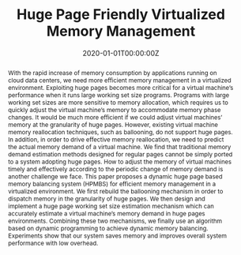 ---
title: "Huge Page Friendly Virtualized Memory Management"

authors:
  - Sai Sha
  - Jingyuan Hu                  
  - Yingwei Luo
  - Xiaolin Wang
  - Zhenlin Wang

date: "2020-01-01T00:00:00Z"
doi: ""

# Schedule page publish date (NOT publication's date).
publishDate: "2020-01-01T00:00:00Z"

# Publication type.
# Accepts a single type but formatted as a YAML list (for Hugo requirements).
# Enter a publication type from the CSL standard.
publication_types: ["article-journal"]

# Publication name and optional abbreviated publication name.
publication: "*Journal of Computer Science and Technology*"
publication_short: ""

abstract: 'With the rapid increase of memory consumption by applications running on cloud data centers, we need more efficient memory management in a virtualized environment. Exploiting huge pages becomes more critical for a virtual machine’s performance when it runs large working set size programs. Programs with large working set sizes are more sensitive to memory allocation, which requires us to quickly adjust the virtual machine’s memory to accommodate memory phase changes. It would be much more efficient if we could adjust virtual machines’ memory at the granularity of huge pages. However, existing virtual machine memory reallocation techniques, such as ballooning, do not support huge pages. In addition, in order to drive effective memory reallocation, we need to predict the actual memory demand of a virtual machine. We find that traditional memory demand estimation methods designed for regular pages cannot be simply ported to a system adopting huge pages. How to adjust the memory of virtual machines timely and effectively according to the periodic change of memory demand is another challenge we face. This paper proposes a dynamic huge page based memory balancing system (HPMBS) for efficient memory management in a virtualized environment. We first rebuild the ballooning mechanism in order to dispatch memory in the granularity of huge pages. We then design and implement a huge page working set size estimation mechanism which can accurately estimate a virtual machine’s memory demand in huge pages environments. Combining these two mechanisms, we finally use an algorithm based on dynamic programming to achieve dynamic memory balancing. Experiments show that our system saves memory and improves overall system performance with low overhead.'

# Summary. An optional shortened abstract.
summary: ''

tags: []

# Display this page in the Featured widget?
featured: true

# Custom links (uncomment lines below)
# links:
# - name: Custom Link
#   url: http://example.org

url_pdf: 'https://link.springer.com/article/10.1007/s11390-020-9693-0'
url_code: ''
url_dataset: ''
url_poster: ''
url_project: ''
url_slides: ''
url_source: ''
url_video: ''
---